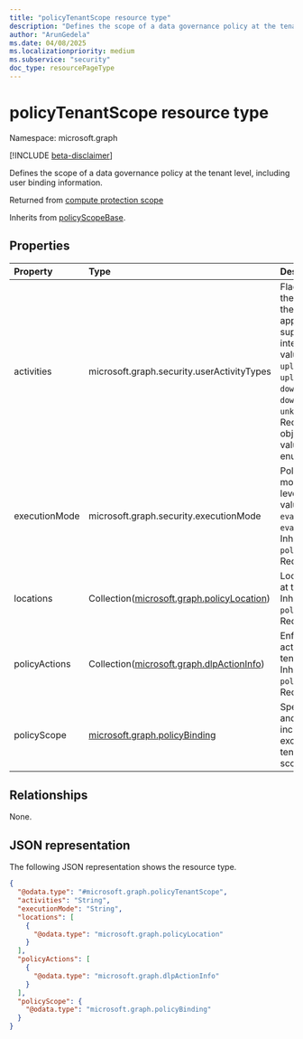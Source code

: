 ```yaml
---
title: "policyTenantScope resource type"
description: "Defines the scope of a data governance policy at the tenant level, including user binding information."
author: "ArunGedela"
ms.date: 04/08/2025
ms.localizationpriority: medium
ms.subservice: "security"
doc_type: resourcePageType
---
```


# policyTenantScope resource type

Namespace: microsoft.graph

[!INCLUDE [beta-disclaimer](../../includes/beta-disclaimer.md)]

Defines the scope of a data governance policy at the tenant level, including user binding information.

Returned from [compute protection scope](../api/tenantprotectionscopecontainer-compute.md)

Inherits from [policyScopeBase](../resources/policyscopebase.md).

## Properties

|Property|Type|Description|
|:---|:---|:---|
|activities|microsoft.graph.security.userActivityTypes| Flags specifying the user activities the calling application supports or is interested. Possible values are `none`, `uploadText`, `uploadFile`, `downloadText`, `downloadFile`, `unknownFutureValue`. Required.  This object is a multi-valued enumeration.|
|executionMode|microsoft.graph.security.executionMode|Policy execution mode at the tenant level.  Possible values are `evaluateInline` and `evaluateOffline`. Inherited from `policyScopeBase`. Required.|
|locations|Collection([microsoft.graph.policyLocation](../resources/policylocation.md))|Locations protected at the tenant level. Inherited from `policyScopeBase`. Required.|
|policyActions|Collection([microsoft.graph.dlpActionInfo](../resources/dlpactioninfo.md))|Enforcement actions at the tenant level. Inherited from `policyScopeBase`. Required.|
|policyScope|[microsoft.graph.policyBinding](../resources/policybinding.md)|Specifies the users and groups included in or excluded from this tenant-level policy scope.|

## Relationships

None.

## JSON representation

The following JSON representation shows the resource type.
<!-- {
  "blockType": "resource",
  "baseType": "microsoft.graph.policyScopeBase",
  "@odata.type": "microsoft.graph.policyTenantScope"
}
-->
``` json
{
  "@odata.type": "#microsoft.graph.policyTenantScope",
  "activities": "String",
  "executionMode": "String",
  "locations": [
    {
      "@odata.type": "microsoft.graph.policyLocation"
    }
  ],
  "policyActions": [
    {
      "@odata.type": "microsoft.graph.dlpActionInfo"
    }
  ],
  "policyScope": {
    "@odata.type": "microsoft.graph.policyBinding"
  }
}
```
